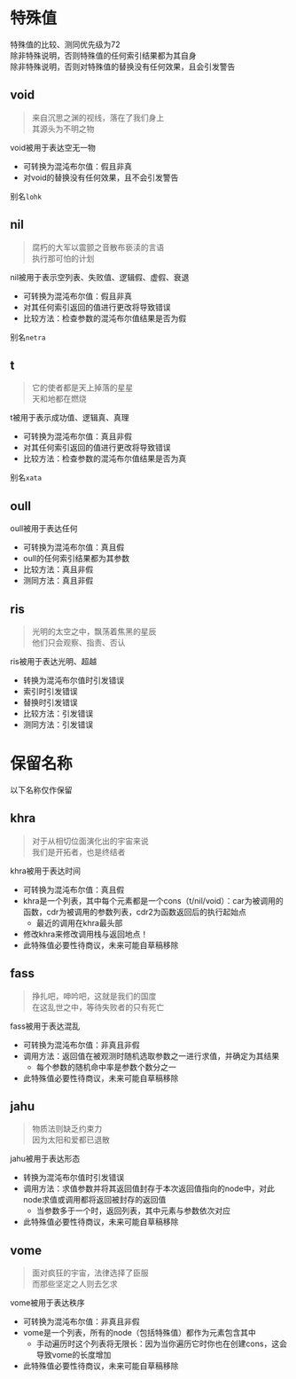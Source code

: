 # 特殊值  
特殊值的比较、测同优先级为72  
除非特殊说明，否则特殊值的任何索引结果都为其自身  
除非特殊说明，否则对特殊值的替换没有任何效果，且会引发警告  

## void  
>来自沉思之渊的视线，落在了我们身上  
>其源头为不明之物  

void被用于表达空无一物  
- 可转换为混沌布尔值：假且非真  
- 对void的替换没有任何效果，且不会引发警告  

别名`lohk`
## nil  
>腐朽的大军以震颤之音散布亵渎的言语  
>执行那可怕的计划  

nil被用于表示空列表、失败值、逻辑假、虚假、衰退  
- 可转换为混沌布尔值：假且非真  
- 对其任何索引返回的值进行更改将导致错误  
- 比较方法：检查参数的混沌布尔值结果是否为假  

别名`netra`  
## t  
>它的使者都是天上掉落的星星  
>天和地都在燃烧  

t被用于表示成功值、逻辑真、真理  
- 可转换为混沌布尔值：真且非假  
- 对其任何索引返回的值进行更改将导致错误  
- 比较方法：检查参数的混沌布尔值结果是否为真  

别名`xata`  
## oull  
oull被用于表达任何  
- 可转换为混沌布尔值：真且假  
- oull的任何索引结果都为其参数  
- 比较方法：真且非假  
- 测同方法：真且非假  

## ris  
>光明的太空之中，飘荡着焦黑的星辰  
>他们只会观察、指责、否认  

ris被用于表达光明、超越  
- 转换为混沌布尔值时引发错误  
- 索引时引发错误  
- 替换时引发错误  
- 比较方法：引发错误  
- 测同方法：引发错误  

# 保留名称  
以下名称仅作保留  

## khra  
>对于从相切位面演化出的宇宙来说  
>我们是开拓者，也是终结者  

khra被用于表达时间  
- 可转换为混沌布尔值：真且假  
- khra是一个列表，其中每个元素都是一个cons（t/nil/void）：car为被调用的函数，cdr为被调用的参数列表，cdr2为函数返回后的执行起始点  
  * 最近的调用在khra最头部  
- 修改khra来修改调用栈与返回地点！  
- 此特殊值必要性待商议，未来可能自草稿移除  

## fass  
>挣扎吧，呻吟吧，这就是我们的国度  
>在这乱世之中，等待失败者的只有死亡  

fass被用于表达混乱  
- 可转换为混沌布尔值：非真且非假  
- 调用方法：返回值在被观测时随机选取参数之一进行求值，并确定为其结果  
  * 每个参数的随机命中率是参数个数分之一  
- 此特殊值必要性待商议，未来可能自草稿移除  

## jahu  
>物质法则缺乏约束力  
>因为太阳和爱都已退散  

jahu被用于表达形态  
- 转换为混沌布尔值时引发错误  
- 调用方法：求值参数并将其返回值封存于本次返回值指向的node中，对此node求值或调用都将返回被封存的返回值  
  * 当参数多于一个时，返回列表，其中元素与参数依次对应  
- 此特殊值必要性待商议，未来可能自草稿移除  

## vome  
>面对疯狂的宇宙，法律选择了臣服  
>而那些坚定之人则去乞求  

vome被用于表达秩序  
- 可转换为混沌布尔值：非真且非假  
- vome是一个列表，所有的node（包括特殊值）都作为元素包含其中  
  * 手动遍历时这个列表将无限长：因为当你遍历它时你也在创建cons，这会导致vome的长度增加  
- 此特殊值必要性待商议，未来可能自草稿移除  
